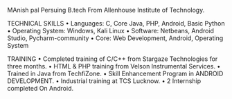 MAnish pal Persuing B.tech From Allenhouse Institute of Technology.

TECHNICAL  SKILLS
•	Languages: C, Core Java, PHP, Android, Basic Python
•	Operating System: Windows, Kali Linux
•	Software: Netbeans, Android Studio, Pycharm-community
•	Core: Web Development, Android, Operating System

TRAINING
•	Completed training of C/C++ from Stargaze Technologies for three months.
•	HTML & PHP training from Velson Instrumental Services.
•	Trained in Java from TechfiZone.
•	Skill Enhancement Program in ANDROID DEVELOPMENT. 
•	Industrial training at TCS Lucknow.
•	2 Internship completed On Android.


